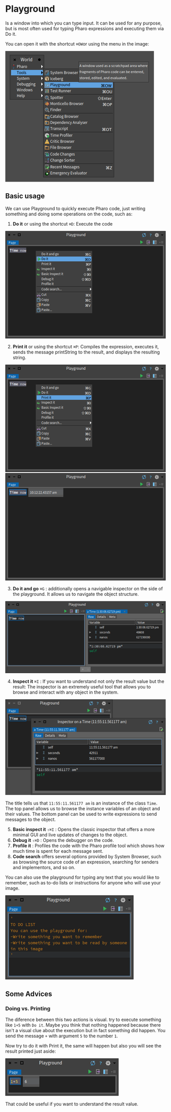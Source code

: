 # Playground
Is a window into which you can type input. It can be used for any purpose, 
but is most often used for typing Pharo expressions and executing them via Do it.

You can open it with the shortcut `⌘OW`or using the menu in the image: 

![open playground from the image](playground_open_from_image.png)

## Basic usage
We can use Playground to quickly execute Pharo code, just writing something and doing some operations on the code, such as:

1. __Do it__ or using the shortcut `⌘D`: Execute the code

![Do it command on playground](playground_do_it.png)

2. __Print it__ or using the shortcut `⌘P`: Compiles the expression, executes it, sends the message printString to the result, and displays the resulting string.

![Print it command on playground](playground_print_it.png)
![Print it result on playground](playground_print_result.png)

3. __Do it and go__ `⌘G` :  additionally opens a navigable inspector on the side of the playground. It allows us to navigate the object structure.

![Do it and go on the playground](playgorund_do_it_and_go.png)

4. __Inspect it__ `⌘I` : If you want to understand not only the result value but the result: The inspector is an extremely useful tool that allows you to browse and interact with any object in the system.

![Inspect on Time now](playground_inspect_on_Time_now.png)

The title tells us that `11:55:11.561177 am` is an instance of the class `Time`. The top panel allows us to browse the instance variables of an object and their values. The bottom panel can be used to write expressions to send messages to the object. 

5. __Basic inspect it__ `⇧⌘I` : Opens the classic inspector that offers a more minimal GUI and live updates of changes to the object.
6. __Debug it__ `⇧⌘D` : Opens the debugger on the code.
7. __Profile it__ : Profiles the code with the Pharo profile tool which shows how much time is spent for each message sent.
8. __Code search__ offers several options provided by System Browser, such as browsing the source code of an expression, searching for senders and implementors, and so on.


You can also use the playground for typing any text that you would like to remember, such as to-do lists or instructions for anyone who will use your image.

![Text on the playground](Playgorund_with_only_text.png)

## Some Advices
### Doing vs. Printing
The diference between this two actions is visual. try to execute something like `1+5` with `Do it`. Maybe you think that nothing happened because there isn't a visual clue about the execution but in fact something did happen. You send the message `+` with argument `5` to the number `1`.

Now try to do it with Print it, the same will happen but also you will see the result printed just aside:

![Print the sum using the playground](playground_print_sum.png)

That could be useful if you want to understand the result value.



